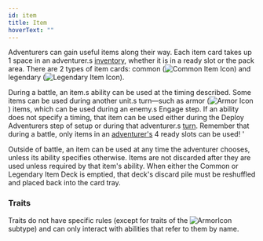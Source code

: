 ```yaml
---
id: item
title: Item
hoverText: ""
---
```


Adventurers can gain useful items along their way. Each item card takes up 1 space in an adventurer.s [inventory](/docs/all/glossary/inventory), whether it is in a ready slot or the pack area. There are 2 types of item cards: common (<img src="/icons/common-item.svg" alt="Common Item Icon" class="icon-svg" />) and legendary (<img src="/icons/legendary-item.svg" alt="Legendary Item Icon" class="icon-svg" />). 

During a battle, an item.s ability can be used at the timing described. Some items can be used during another unit.s turn—such as armor (<img src="/icons/armor.svg" alt="Armor Icon" class="icon-svg" />) items, which can be used during an enemy.s Engage step. If an ability does not specify a timing, that item can be used either during the Deploy Adventurers step of setup or during that adventurer.s [turn](/docs/all/glossary/turn). Remember that during a battle, only items in an [adventurer's](/docs/all/glossary/adventurer) 4 ready slots can be used! '

Outside of battle, an item can be used at any time the adventurer chooses, unless its ability specifies otherwise. Items are not discarded after they are used unless required by that item's ability. When either the Common or Legendary Item Deck is emptied, that deck's discard pile must be reshuffled and placed back into the card tray.

### Traits
Traits do not have specific rules (except for traits of the <img src="/icons/armor.svg" alt="ArmorIcon" class="icon-svg" /> subtype) and can only interact with abilities that refer to them by name.  